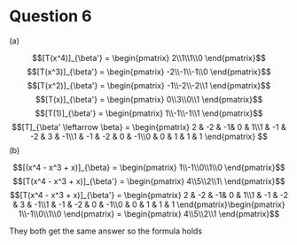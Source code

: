 # Question 6

(a)

$$[T(x^4)]_{\beta'} = \begin{pmatrix} 2\\1\\1\\0 \end{pmatrix}$$ 
$$[T(x^3)]_{\beta'} = \begin{pmatrix} -2\\-1\\-1\\0 \end{pmatrix}$$ 
$$[T(x^2)]_{\beta'} = \begin{pmatrix} -1\\-2\\-2\\1 \end{pmatrix}$$ 
$$[T(x)]_{\beta'} = \begin{pmatrix} 0\\3\\0\\1 \end{pmatrix}$$ 
$$[T(1)]_{\beta'} = \begin{pmatrix} 1\\-1\\-1\\1 \end{pmatrix}$$ 
$$[T]_{\beta' \leftarrow \beta} = \begin{pmatrix} 2 & -2 & -1& 0 & 1\\1 & -1 & -2 & 3 & -1\\1 & -1 & -2 & 0 & -1\\0 & 0 & 1 & 1 & 1 \end{pmatrix} $$
(b)

$$[(x^4 - x^3 + x)]_{\beta} = \begin{pmatrix} 1\\-1\\0\\1\\0 \end{pmatrix}$$ 
$$[T(x^4 - x^3 + x)]_{\beta'} = \begin{pmatrix} 4\\5\\2\\1\ \end{pmatrix}$$ 
$$[T(x^4 - x^3 + x)]_{\beta'} = \begin{pmatrix} 2 & -2 & -1& 0 & 1\\1 & -1 & -2 & 3 & -1\\1 & -1 & -2 & 0 & -1\\0 & 0 & 1 & 1 & 1 \end{pmatrix}\begin{pmatrix} 1\\-1\\0\\1\\0 \end{pmatrix} = \begin{pmatrix} 4\\5\\2\\1 \end{pmatrix}$$

They both get the same answer so the formula holds